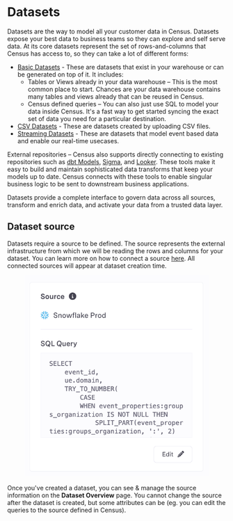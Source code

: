 # Datasets

Datasets are the way to model all your customer data in Census. Datasets expose your best data to business teams so they can explore and self serve data. At its core datasets represent the set of rows-and-columns that Census has access to, so they can take a lot of different forms:

* [Basic Datasets](basic-datasets.md) - These are datasets that exist in your warehouse or can be generated on top of it. It includes:
  * Tables or Views already in your data warehouse – This is the most common place to start. Chances are your data warehouse contains many tables and views already that can be reused in Census.
  * Census defined queries – You can also just use SQL to model your data inside Census. It's a fast way to get started syncing the exact set of data you need for a particular destination.
* [CSV Datasets](csv-datasets.md) - These are datasets created by uploading CSV files.
* [Streaming Datasets](streaming-datasets.md) - These are datasets that model event based data and enable our real-time usecases.

External repositories – Census also supports directly connecting to existing repositories such as [dbt Models](external-dataset-repositories/dbt-integration.md), [Sigma](external-dataset-repositories/sigma-integration.md), and [Looker](external-dataset-repositories/looker-integration.md). These tools make it easy to build and maintain sophisticated data transforms that keep your models up to date. Census connects with these tools to enable singular business logic to be sent to downstream business applications.

Datasets provide a complete interface to govern data across all sources, transform and enrich data, and activate your data from a trusted data layer.

## Dataset source <a href="#data-source" id="data-source"></a>

Datasets require a source to be defined. The source represents the external infrastructure from which we will be reading the rows and columns for your dataset. You can learn more on how to connect a source [here](../../sources/overview.md). All connected sources will appear at dataset creation time.

<figure><img src="../../.gitbook/assets/image (5) (1) (1).png" alt=""><figcaption></figcaption></figure>

Once you've created a dataset, you can see & manage the source information on the **Dataset Overview** page. You cannot change the source after the dataset is created, but some attributes can be (eg. you can edit the queries to the source defined in Census).

